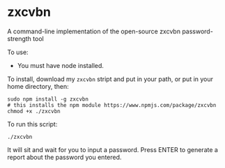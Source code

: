 # zxcvbn
A command-line implementation of the open-source zxcvbn password-strength tool

To use:

- You must have node installed.

To install, download my `zxcvbn` stript and put in your path, or put in your home directory, then:

    sudo npm install -g zxcvbn
    # this installs the npm module https://www.npmjs.com/package/zxcvbn
    chmod +x ./zxcvbn

To run this script:

    ./zxcvbn
    
It will sit and wait for you to input a password.  Press ENTER to generate a report about the password you entered.
